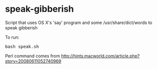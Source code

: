 speak-gibberish
===============

Script that uses OS X's 'say' program and some /usr/share/dict/words to speak gibberish

To run:

<pre>
bash speak.sh
</pre>

Perl command comes from http://hints.macworld.com/article.php?story=20080611052740969
